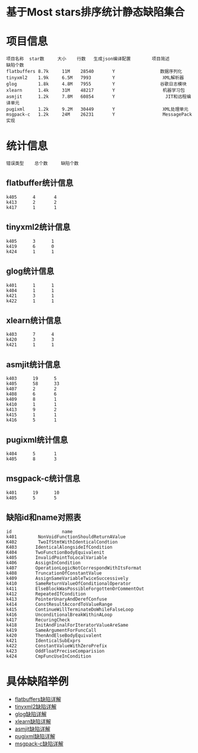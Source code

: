 基于Most stars排序统计静态缺陷集合
=================================

# 项目信息
    项目名称  star数     大小    行数   生成json编译配置        项目简述          缺陷个数  
    flatbuffers 8.7k     11M    28540       Y                 数据序列化
    tinyxml2    1.9k     6.5M   7993        Y                  XML解析器
    glog        1.8k     4.8M   7955        Y                 谷歌日志模块
    xlearn      1.4k     31M    48217       Y                  机器学习包
    asmjit      1.2k     7.8M   60854       Y                   JIT和远程编译单元
    pugixml     1.2k     9.2M   30449       Y                  XML处理单元
    msgpack-c   1.2k     24M    26231       Y                  MessagePack实现
# 统计信息
    错误类型    总个数     缺陷个数
## flatbuffer统计信息
    k405      4       4
    k413      2       2
    k417      1       1
## tinyxml2统计信息
    k405      3      1 
    k419      6      0 
    k424      1      1
## glog统计信息
    k401      1      1
    k404      1      1
    k421      3      1 
    k422      1      1
## xlearn统计信息
    k403      7      4
    k420      3      3
    k421      1      1
## asmjit统计信息
    k403      19      5
    k405      58      33 
    k407      2       2
    k408      6       6
    k409      8       1
    k410      1       1
    k413      9       2 
    k415      1       1
    k416      5       1
## pugixml统计信息
    k404      5       1
    k405      8       3 
## msgpack-c统计信息
    k401      19      10
    k405      5       5 
## 缺陷id和name对照表
    id                   name
    k401        NonVoidFunctionShouldReturnAValue
    K402        TwoIfStmtWithIdenticalCondtion
    K403       IdenticalAlongsideIfCondition
    K404       TwoFunctionBodyEquivalenit
    k405       InvalidPointToLocalVariable
    k406       AssignInCondition
    k407       OperationLogicNotCorrespondWithItsFormat
    k408       TruncationOfConstantValue
    k409       AssignSameVariableTwiceSuccessively
    k410       SameReturnValueOfConditionalOperator
    k411       ElseBlockWasPossibleForgottenOrCommentOut
    k412       RepeatedIfCondition
    k413       PointerUnaryAndDerefConfuse
    k414       ConstResultAccordToValueRange
    k415       ContinueWillTerminateDoWhileFalseLoop
    k416       UnconditionalBreakWithinALoop
    k417       RecuringCheck
    k418       InitAndFinalForIteratorValueAreSame
    k419       SameArgumentForFuncCall
    k420       ThenAndElseBodyEquivalent
    k421       IdenticalSubExprs
    k422       ConstantValueWithZeroPrefix
    k423       OddFloatPreciseComparision
    k424       CmpFuncUseInCondition

# 具体缺陷举例
* [flatbuffers缺陷详解](flatbuffer.md)
* [tinyxml2缺陷详解](tinyxml2.md)
* [glog缺陷详解](glog.md)
* [xlearn缺陷详解](xlearn.md)
* [asmjit缺陷详解](asmjit.md)
* [pugixml缺陷详解](pugixml.md)
* [msgpack-c缺陷详解](msgpack-c.md)
